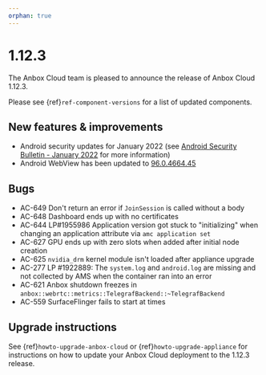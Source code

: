 ```yaml
---
orphan: true
---
```

# 1.12.3

The Anbox Cloud team is pleased to announce the release of Anbox Cloud 1.12.3.

Please see {ref}`ref-component-versions` for a list of updated components.

## New features & improvements

* Android security updates for January 2022 (see [Android Security Bulletin - January 2022](https://source.android.com/security/bulletin/2022-01-01) for more information)
* Android WebView has been updated to [96.0.4664.45](https://chromereleases.googleblog.com/2021/11/stable-channel-update-for-desktop.html)

## Bugs

* AC-649 Don't return an error if `JoinSession` is called without a body
* AC-648 Dashboard ends up with no certificates
* AC-644 LP#1955986 Application version got stuck to "initializing" when changing an application attribute via `amc application set`
* AC-627 GPU ends up with zero slots when added after initial node creation
* AC-625 `nvidia_drm` kernel module isn't loaded after appliance upgrade
* AC-277 LP #1922889: The `system.log` and `android.log` are missing and not collected by AMS when the container ran into an error
* AC-621 Anbox shutdown freezes in `anbox::webrtc::metrics::TelegrafBackend::~TelegrafBackend`
* AC-559 SurfaceFlinger fails to start at times

## Upgrade instructions

See {ref}`howto-upgrade-anbox-cloud` or {ref}`howto-upgrade-appliance` for instructions on how to update your Anbox Cloud deployment to the 1.12.3 release.
